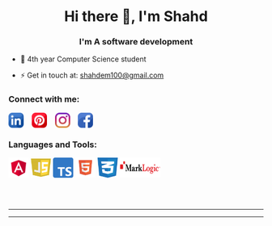 <!--
**shahdmadhoun/shahdmadhoun** is a ✨ _special_ ✨ repository because its `README.md` (this file) appears on your GitHub profile.

Here are some ideas to get you started:

- 🔭 I’m currently working on ...
- 🌱 I’m currently learning ...
- 👯 I’m looking to collaborate on ...
- 🤔 I’m looking for help with ...
- 💬 Ask me about ...
- 📫 How to reach me: ...
- 😄 Pronouns: ...
- ⚡ Fun fact: ...

-->

<h1 align="center">Hi there 👋, I'm Shahd</h1>
<h3 align="center">I'm A software development</h3>

- 🌱 4th year Computer Science student

- ⚡ Get in touch at: shahdem100@gmail.com

### Connect with me:

<a href="https://www.linkedin.com/in/shahd-madhoun-em/" target="blank"><img align="center" src="./img/linkedin.png" width="30px" height="30px" /></a>
&nbsp;&nbsp;
<a href="https://www.pinterest.com/shahdmadhoun/" target="blank"><img align="center" src="./img/pinterest.png" width="30px" height="30px" /></a>
&nbsp;&nbsp;
<a href="https://www.instagram.com/shahd.madhoun/" target="blank"><img align="center" src="./img/instagram.png" width="30px" height="30px" /></a>
&nbsp;&nbsp;
<a href="https://www.facebook.com/shahd.madhoun" target="blank"><img align="center" src="./img/facebook.png" width="30px" height="30px" /></a>



### Languages and Tools:

<a href="" target="blank"><img align="center" src="./img/Angular.png" width="40px" height="40px" /></a>
<a href="" target="blank"><img align="center" src="./img/javascript.jpg" width="40px" height="40px" /></a>
<a href="" target="blank"><img align="center" src="./img/Typescript.png" width="40px" height="40px" /></a>
<a href="" target="blank"><img align="center" src="./img/html.png" width="40px" height="40px" /></a>
<a href="" target="blank"><img align="center" src="./img/css.png" width="40px" height="40px" /></a>
<a href="" target="blank"><img align="center" src="./img/Marklogic-logo.png" width="80px" height="40px" /></a>



<br />
<br />

---
---